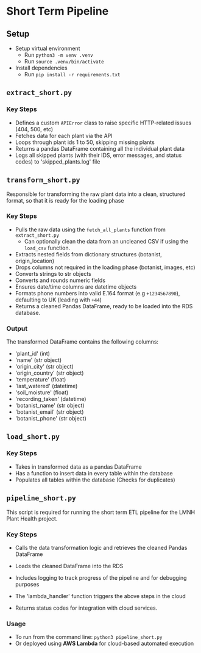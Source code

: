 
# Short Term Pipeline

## Setup
- Setup virtual environment
    - Run `python3 -m venv .venv`
    - Run `source .venv/bin/activate`
- Install dependencies
    - Run `pip install -r requirements.txt`


## `extract_short.py` 

### Key Steps 
- Defines a custom `APIError` class to raise specific HTTP-related issues (404, 500, etc)
- Fetches data for each plant via the API
- Loops through plant ids 1 to 50, skipping missing plants
- Returns a pandas DataFrame containing all the individual plant data
- Logs all skipped plants (with their IDS, error messages, and status codes) to 'skipped_plants.log' file



## `transform_short.py` 

Responsible for transforming the raw plant data into a clean, structured format, 
so that it is ready for the loading phase

### Key Steps
- Pulls the raw data using the `fetch_all_plants` function from `extract_short.py`
    - Can optionally clean the data from an uncleaned CSV if using the `load_csv` function.
- Extracts nested fields from dictionary structures (botanist, origin_location)
- Drops columns not required in the loading phase (botanist, images, etc)
- Converts strings to str objects
- Converts and rounds numeric fields 
- Ensures date/time columns are datetime objects
- Formats phone numbers into valid E.164 format (e.g `+1234567890`), defaulting to UK (leading with `+44`)
- Returns a cleaned Pandas DataFrame, ready to be loaded into the RDS database.

### Output
The transformed DataFrame contains the following columns:

- 'plant_id' (int)
- 'name' (str object)
- 'origin_city' (str object)
- 'origin_country' (str object)
- 'temperature' (float)
- 'last_watered' (datetime)
- 'soil_moisture' (float)
- 'recording_taken' (datetime)
- 'botanist_name' (str object)
- 'botanist_email' (str object)
- 'botanist_phone' (str object)



## `load_short.py` 

### Key Steps
- Takes in transformed data as a pandas DataFrame
- Has a function to insert data in every table within the database
- Populates all tables within the database (Checks for duplicates)



## `pipeline_short.py`

This script is required for running the short term ETL pipeline for the LMNH Plant Health project.

### Key Steps
- Calls the data transformation logic and retrieves the cleaned Pandas DataFrame
- Loads the cleaned DataFrame into the RDS
- Includes logging to track progress of the pipeline and for debugging purposes

- The 'lambda_handler' function triggers the above steps in the cloud
- Returns status codes for integration with cloud services.

### Usage
- To run from the command line: `python3 pipeline_short.py`
- Or deployed using **AWS Lambda** for cloud-based automated execution